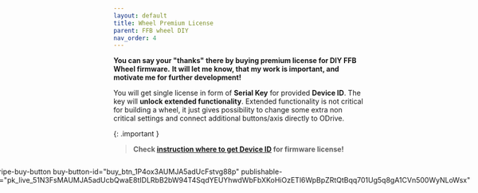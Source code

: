 ```yaml
---
layout: default
title: Wheel Premium License
parent: FFB wheel DIY
nav_order: 4
---
```


**You can say your "thanks" there by buying premium license for DIY FFB Wheel firmware.** 
**It will let me know, that my work is important, and motivate me for further development!**


You will get single license in form of **Serial Key** for provided **Device ID**. The key will **unlock extended functionality**.
Extended functionality is not critical for building a wheel, it just gives possibility to change some extra non critical settings
and connect additional buttons/axis directly to ODrive.

{: .important }
> **Check [**instruction where to get Device ID**](../../assets/images/deviceId.jpg) for firmware license!** 


<script async
  src="https://js.stripe.com/v3/buy-button.js">
</script>

<div style="display: flex; flex-direction: row; align-items: center; justify-content: center;">

<stripe-buy-button
buy-button-id="buy_btn_1P4ox3AUMJA5adUcFstvg88p"
publishable-key="pk_live_51N3FsMAUMJA5adUcbQwaE8tIDLRbB2bW94T4SqdYEUYhwdWbFbXKoHiOzETl6WpBpZRtQtBqq701Ug5q8gA1CVn500WyNLoWsx"
>
</stripe-buy-button>

</div>


